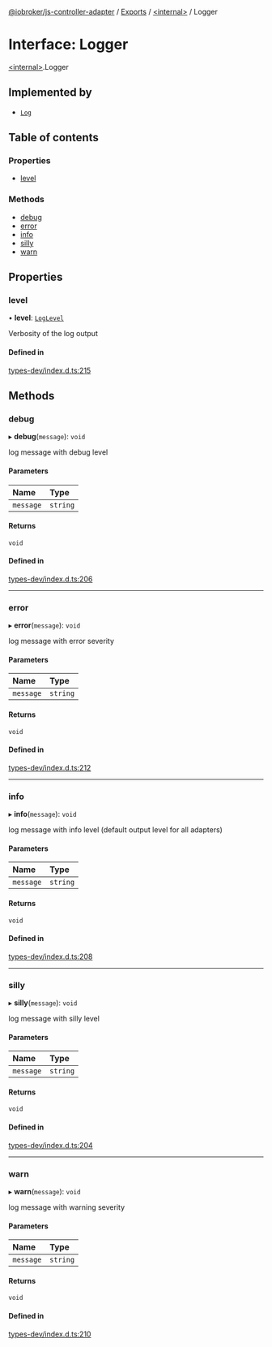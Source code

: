 [@iobroker/js-controller-adapter](../README.md) / [Exports](../modules.md) / [\<internal\>](../modules/internal_.md) / Logger

# Interface: Logger

[\<internal\>](../modules/internal_.md).Logger

## Implemented by

- [`Log`](../classes/internal_.Log.md)

## Table of contents

### Properties

- [level](internal_.Logger.md#level)

### Methods

- [debug](internal_.Logger.md#debug)
- [error](internal_.Logger.md#error)
- [info](internal_.Logger.md#info)
- [silly](internal_.Logger.md#silly)
- [warn](internal_.Logger.md#warn)

## Properties

### level

• **level**: [`LogLevel`](../modules/internal_.md#loglevel)

Verbosity of the log output

#### Defined in

[types-dev/index.d.ts:215](https://github.com/ioBroker/ioBroker.js-controller/blob/13fc9d35/packages/types-dev/index.d.ts#L215)

## Methods

### debug

▸ **debug**(`message`): `void`

log message with debug level

#### Parameters

| Name | Type |
| :------ | :------ |
| `message` | `string` |

#### Returns

`void`

#### Defined in

[types-dev/index.d.ts:206](https://github.com/ioBroker/ioBroker.js-controller/blob/13fc9d35/packages/types-dev/index.d.ts#L206)

___

### error

▸ **error**(`message`): `void`

log message with error severity

#### Parameters

| Name | Type |
| :------ | :------ |
| `message` | `string` |

#### Returns

`void`

#### Defined in

[types-dev/index.d.ts:212](https://github.com/ioBroker/ioBroker.js-controller/blob/13fc9d35/packages/types-dev/index.d.ts#L212)

___

### info

▸ **info**(`message`): `void`

log message with info level (default output level for all adapters)

#### Parameters

| Name | Type |
| :------ | :------ |
| `message` | `string` |

#### Returns

`void`

#### Defined in

[types-dev/index.d.ts:208](https://github.com/ioBroker/ioBroker.js-controller/blob/13fc9d35/packages/types-dev/index.d.ts#L208)

___

### silly

▸ **silly**(`message`): `void`

log message with silly level

#### Parameters

| Name | Type |
| :------ | :------ |
| `message` | `string` |

#### Returns

`void`

#### Defined in

[types-dev/index.d.ts:204](https://github.com/ioBroker/ioBroker.js-controller/blob/13fc9d35/packages/types-dev/index.d.ts#L204)

___

### warn

▸ **warn**(`message`): `void`

log message with warning severity

#### Parameters

| Name | Type |
| :------ | :------ |
| `message` | `string` |

#### Returns

`void`

#### Defined in

[types-dev/index.d.ts:210](https://github.com/ioBroker/ioBroker.js-controller/blob/13fc9d35/packages/types-dev/index.d.ts#L210)
